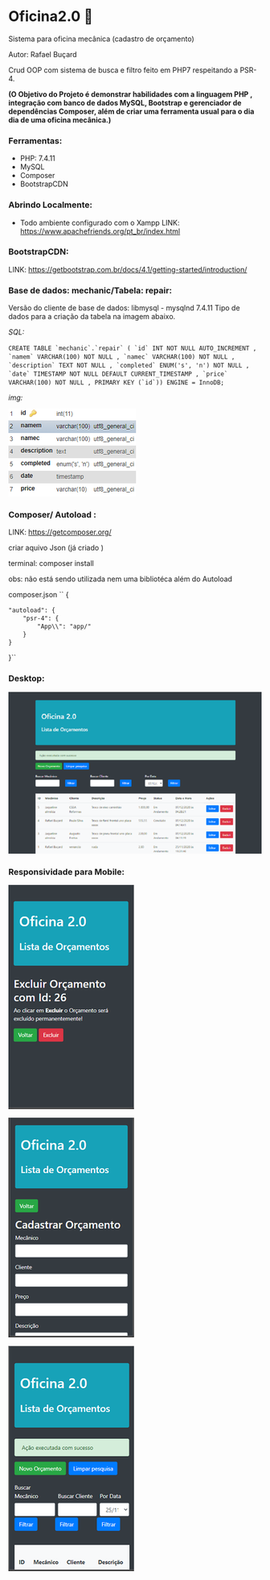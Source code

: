 # Oficina2.0 :wrench:
 Sistema para oficina mecânica (cadastro de orçamento)
 
 Autor: Rafael Buçard 


Crud OOP com sistema de busca e filtro  feito em PHP7 respeitando a PSR-4.  
 
 **(O Objetivo do Projeto é demonstrar habilidades com a linguagem PHP , integração com banco de dados MySQL, Bootstrap e gerenciador de dependências Composer, além de criar uma ferramenta usual para o dia dia de uma oficina mecânica.)**
 
### Ferramentas:
* PHP: 7.4.11
* MySQL
* Composer
* BootstrapCDN
### Abrindo Localmente:
* Todo ambiente configurado com o Xampp
 LINK: https://www.apachefriends.org/pt_br/index.html  
 
   
 ### BootstrapCDN:
 
LINK: https://getbootstrap.com.br/docs/4.1/getting-started/introduction/  

   
 ### Base de dados: mechanic/Tabela: repair:
 
 Versão do cliente de base de dados: libmysql - mysqlnd 7.4.11
 Tipo de dados para a criação da tabela na imagem abaixo.
 
 *SQL:*
 
`` CREATE TABLE `mechanic`.`repair` ( `id` INT NOT NULL AUTO_INCREMENT , `namem` VARCHAR(100) NOT NULL , `namec` VARCHAR(100) NOT NULL , `description` TEXT NOT NULL , `completed` ENUM('s', 'n') NOT NULL , `date` TIMESTAMP NOT NULL DEFAULT CURRENT_TIMESTAMP , `price` VARCHAR(100) NOT NULL , PRIMARY KEY (`id`)) ENGINE = InnoDB; 
 ``

 *img:*
 
![alt text](https://github.com/rafaelbucard/oficina2.0/blob/main/img_readme/Tabela.png)  


  
  
### Composer/ Autoload :

LINK: https://getcomposer.org/


criar aquivo Json (já criado )

terminal:  composer install

obs: não está sendo utilizada nem uma bibliotéca além do Autoload 

composer.json 
``
{
   
    "autoload": {
        "psr-4": {
            "App\\": "app/"
        }
    }
}``

 ### Desktop:
 
 ![alt text](https://github.com/rafaelbucard/oficina2.0/blob/main/img_readme/oficinahome.png)  


 ### Responsividade para Mobile:
 

![alt text](https://github.com/rafaelbucard/oficina2.0/blob/main/img_readme/delete_id.png)  


![alt text](https://github.com/rafaelbucard/oficina2.0/blob/main/img_readme/mobile_cadastro.png)  


![alt text](https://github.com/rafaelbucard/oficina2.0/blob/main/img_readme/home_table.png)  


